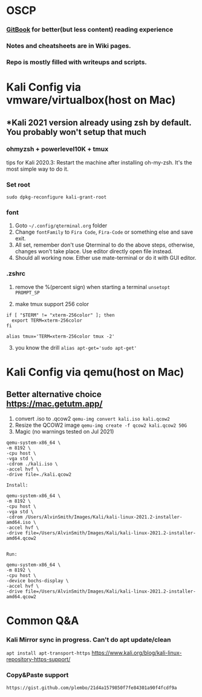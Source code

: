 # OSCP
### [GitBook](https://alvinsmith.gitbook.io/progressive-oscp/) for better(but less content) reading experience
### Notes and cheatsheets are in Wiki pages. 
### Repo is mostly filled with writeups and scripts.

# Kali Config via vmware/virtualbox(host on Mac)
## *Kali 2021 version already using zsh by default. You probably won't setup that much
### ohmyzsh + powerlevel10K + tmux
tips for Kali 2020.3: Restart the machine after installing oh-my-zsh. It's the most simple way to do it.

### Set root
`sudo dpkg-reconfigure kali-grant-root`

### font
1. Goto `~/.config/qterminal.org` folder
2. Change `fontFamily` to `Fira Code`, `Fira-Code` or something else and save exit.
3. All set, remember don't use Qterminal to do the above steps, otherwise, changes won't take place. Use editor directly open file instead.
4. Should all working now. Either use mate-terminal or do it with GUI editor. 

### .zshrc
1. remove the %(percent sign) when starting a terminal
`unsetopt PROMPT_SP` 

2. make tmux support 256 color
```
if [ "$TERM" != "xterm-256color" ]; then
  export TERM=xterm-256color
fi

alias tmux='TERM=xterm-256color tmux -2'
```

3. you know the drill
`alias apt-get='sudo apt-get'` 

# Kali Config via qemu(host on Mac)
## Better alternative choice https://mac.getutm.app/
1. convert .iso to .qcow2
`qemu-img convert kali.iso kali.qcow2`
2. Resize the QCOW2 image
`qemu-img create -f qcow2 kali.qcow2 50G`
3. Magic (no warnings tested on Jul 2021)
```
qemu-system-x86_64 \
-m 8192 \
-cpu host \
-vga std \
-cdrom ./kali.iso \
-accel hvf \
-drive file=./kali.qcow2

Install:

qemu-system-x86_64 \
-m 8192 \
-cpu host \
-vga std \
-cdrom /Users/AlvinSmith/Images/Kali/kali-linux-2021.2-installer-amd64.iso \
-accel hvf \
-drive file=/Users/AlvinSmith/Images/Kali/kali-linux-2021.2-installer-amd64.qcow2


Run:

qemu-system-x86_64 \
-m 8192 \
-cpu host \
-device bochs-display \
-accel hvf \
-drive file=/Users/AlvinSmith/Images/Kali/kali-linux-2021.2-installer-amd64.qcow2

```

# Common Q&A
### Kali Mirror sync in progress. Can't do apt update/clean
`apt install apt-transport-https` https://www.kali.org/blog/kali-linux-repository-https-support/
### Copy&Paste support
`https://gist.github.com/plembo/21d4a1579850f7fe84301a90f4fcdf9a`

